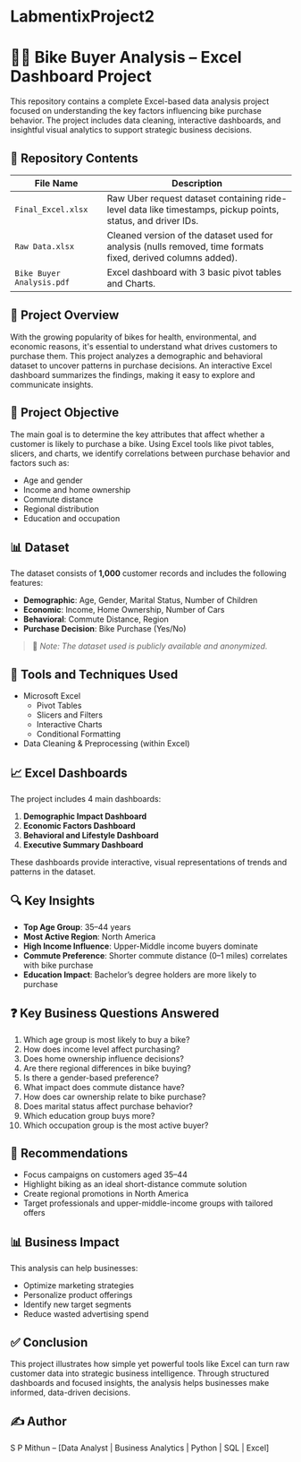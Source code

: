 # LabmentixProject2
# 🚴‍♂️ Bike Buyer Analysis – Excel Dashboard Project

This repository contains a complete Excel-based data analysis project focused on understanding the key factors influencing bike purchase behavior. The project includes data cleaning, interactive dashboards, and insightful visual analytics to support strategic business decisions.

## 📁 Repository Contents
| File Name                             | Description                                                                                                     |
| ------------------------------------- | --------------------------------------------------------------------------------------------------------------- |
| `Final_Excel.xlsx`               | Raw Uber request dataset containing ride-level data like timestamps, pickup points, status, and driver IDs.     |
| `Raw Data.xlsx`   | Cleaned version of the dataset used for analysis (nulls removed, time formats fixed, derived columns added).    |
| `Bike Buyer Analysis.pdf`                  | Excel dashboard with 3 basic pivot tables and Charts.                                                           |


## 📌 Project Overview

With the growing popularity of bikes for health, environmental, and economic reasons, it's essential to understand what drives customers to purchase them. This project analyzes a demographic and behavioral dataset to uncover patterns in purchase decisions. An interactive Excel dashboard summarizes the findings, making it easy to explore and communicate insights.

## 🎯 Project Objective

The main goal is to determine the key attributes that affect whether a customer is likely to purchase a bike. Using Excel tools like pivot tables, slicers, and charts, we identify correlations between purchase behavior and factors such as:

- Age and gender
- Income and home ownership
- Commute distance
- Regional distribution
- Education and occupation

## 📊 Dataset

The dataset consists of **1,000** customer records and includes the following features:

- **Demographic**: Age, Gender, Marital Status, Number of Children
- **Economic**: Income, Home Ownership, Number of Cars
- **Behavioral**: Commute Distance, Region
- **Purchase Decision**: Bike Purchase (Yes/No)

> 📁 _Note: The dataset used is publicly available and anonymized._

## 🔧 Tools and Techniques Used

- Microsoft Excel
  - Pivot Tables
  - Slicers and Filters
  - Interactive Charts
  - Conditional Formatting
- Data Cleaning & Preprocessing (within Excel)

## 📈 Excel Dashboards

The project includes 4 main dashboards:

1. **Demographic Impact Dashboard**
2. **Economic Factors Dashboard**
3. **Behavioral and Lifestyle Dashboard**
4. **Executive Summary Dashboard**

These dashboards provide interactive, visual representations of trends and patterns in the dataset.

## 🔍 Key Insights

- **Top Age Group**: 35–44 years
- **Most Active Region**: North America
- **High Income Influence**: Upper-Middle income buyers dominate
- **Commute Preference**: Shorter commute distance (0–1 miles) correlates with bike purchase
- **Education Impact**: Bachelor’s degree holders are more likely to purchase

## ❓ Key Business Questions Answered

1. Which age group is most likely to buy a bike?
2. How does income level affect purchasing?
3. Does home ownership influence decisions?
4. Are there regional differences in bike buying?
5. Is there a gender-based preference?
6. What impact does commute distance have?
7. How does car ownership relate to bike purchase?
8. Does marital status affect purchase behavior?
9. Which education group buys more?
10. Which occupation group is the most active buyer?

## 📌 Recommendations

- Focus campaigns on customers aged 35–44
- Highlight biking as an ideal short-distance commute solution
- Create regional promotions in North America
- Target professionals and upper-middle-income groups with tailored offers

## 📊 Business Impact

This analysis can help businesses:

- Optimize marketing strategies
- Personalize product offerings
- Identify new target segments
- Reduce wasted advertising spend

## ✅ Conclusion

This project illustrates how simple yet powerful tools like Excel can turn raw customer data into strategic business intelligence. Through structured dashboards and focused insights, the analysis helps businesses make informed, data-driven decisions.


## ✍️ Author

S P Mithun – \[Data Analyst | Business Analytics | Python | SQL | Excel]
